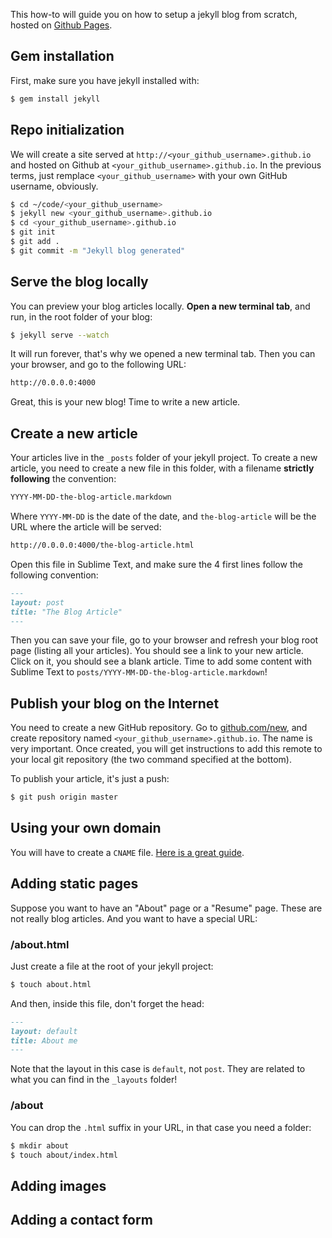 This how-to will guide you on how to setup a jekyll blog from scratch,
hosted on [Github Pages](https://pages.github.com/).

## Gem installation

First, make sure you have jekyll installed with:

```bash
$ gem install jekyll
```

## Repo initialization

We will create a site served at `http://<your_github_username>.github.io` and hosted on Github at `<your_github_username>.github.io`. In the previous terms, just remplace `<your_github_username>` with your own GitHub username, obviously.

```bash
$ cd ~/code/<your_github_username>
$ jekyll new <your_github_username>.github.io
$ cd <your_github_username>.github.io
$ git init
$ git add .
$ git commit -m "Jekyll blog generated"
```

## Serve the blog locally

You can preview your blog articles locally. **Open a new terminal tab**, and run, in the root folder of your blog:

```bash
$ jekyll serve --watch
```

It will run forever, that's why we opened a new terminal tab. Then you can
your browser, and go to the following URL:

```bash
http://0.0.0.0:4000
```

Great, this is your new blog! Time to write a new article.

## Create a new article

Your articles live in the `_posts` folder of your jekyll project. To create a new article, you need to create a new file in this folder, with a filename **strictly following** the convention:

```bash
YYYY-MM-DD-the-blog-article.markdown
```

Where `YYYY-MM-DD` is the date of the date, and `the-blog-article` will be
the URL where the article will be served:

```bash
http://0.0.0.0:4000/the-blog-article.html
```

Open this file in Sublime Text, and make sure the 4 first lines follow the
following convention:

```markdown
---
layout: post
title: "The Blog Article"
---
```

Then you can save your file, go to your browser and refresh your blog
root page (listing all your articles). You should see a link to your
new article. Click on it, you should see a blank article. Time to add
some content with Sublime Text to `posts/YYYY-MM-DD-the-blog-article.markdown`!

## Publish your blog on the Internet

You need to create a new GitHub repository. Go to [github.com/new](https://github.com/new), and create repository named `<your_github_username>.github.io`.
The name is very important. Once created, you will get instructions to add this
remote to your local git repository (the two command specified at the bottom).

To publish your article, it's just a push:

```bash
$ git push origin master
```

## Using your own domain

You will have to create a `CNAME` file. [Here is a great guide](https://help.github.com/articles/setting-up-a-custom-domain-with-github-pages).

## Adding static pages

Suppose you want to have an "About" page or a "Resume" page. These are not really
blog articles. And you want to have a special URL:

### /about.html

Just create a file at the root of your jekyll project:

```bash
$ touch about.html
```

And then, inside this file, don't forget the head:

```markdown
---
layout: default
title: About me
---
```

Note that the layout in this case is `default`, not `post`. They are related
to what you can find in the `_layouts` folder!

### /about

You can drop the `.html` suffix in your URL, in that case you need a folder:

```bash
$ mkdir about
$ touch about/index.html
```

## Adding images

## Adding a contact form

